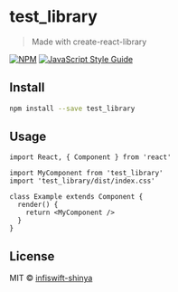 # test_library

> Made with create-react-library

[![NPM](https://img.shields.io/npm/v/test_library.svg)](https://www.npmjs.com/package/test_library) [![JavaScript Style Guide](https://img.shields.io/badge/code_style-standard-brightgreen.svg)](https://standardjs.com)

## Install

```bash
npm install --save test_library
```

## Usage

```tsx
import React, { Component } from 'react'

import MyComponent from 'test_library'
import 'test_library/dist/index.css'

class Example extends Component {
  render() {
    return <MyComponent />
  }
}
```

## License

MIT © [infiswift-shinya](https://github.com/infiswift-shinya)
